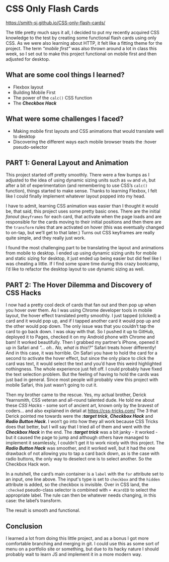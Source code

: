 # CSS Only Flash Cards

https://smith-sj.github.io/CSS-only-flash-cards/

The title pretty much says it all, I decided to put my recently acquired CSS knowledge to the test by creating some functional flash cards using only CSS. As we were also learning about HTTP, it felt like a fitting theme for the project. The term *“mobile first”* was also thrown around a lot in class this week, so I set out to make this project functional on mobile first and then adjusted for desktop. 

## What are some cool things I learned?

- Flexbox layout
- Building Mobile First
- The power of the `calc()` CSS function
- The ***Checkbox Hack*** 


## What were some challenges I faced?

- Making mobile first layouts and CSS animations that would translate well to desktop
- Discovering the different ways each mobile browser treats the :hover pseudo-selector

## PART 1: General Layout and Animation

This project started off pretty smoothly. There were a few bumps as I adjusted to the idea of using dynamic sizing units such as `vw` and `vh`, but after a bit of experimentation (and remembering to use CSS’s `calc()` function), things started to make sense. Thanks to learning Flexbox, I felt like I could finally implement whatever layout popped into my head.

I have to admit, learning CSS animation was easier than I thought it would be, that said, this project uses some pretty basic ones. There are the initial *fanout* `@keyframes` for each card, that activate when the page loads and are responsible for the cards moving to their initial positions and then there are the `transform` rules that are activated on hover (this was eventually changed to on-tap, but we’ll get to that later.) Turns out CSS keyframes are really quite simple, and they really just work.

I found the most challenging part to be translating the layout and animations from mobile to desktop. I ended up using dynamic sizing units for mobile and static sizing for desktop, it just ended up being easier but did feel like I was cheating a little. If I find some spare time during this crazy bootcamp, I’d like to refactor the desktop layout to use dynamic sizing as well.

## PART 2: The Hover Dilemma and Discovery of CSS Hacks

I now had a pretty cool deck of cards that fan out and then pop up when you hover over them. As I was using Chrome developer tools in mobile layout, the hover effect translated pretty smoothly. I just tapped (clicked) a card and it would pop up, and if I tapped another card it would pop up and the other would pop down. The only issue was that you couldn’t tap the card to go back down. I was okay with that. So I pushed it up to GitHub, deployed it to Pages, checked it on my Android phone with Chrome and bam! It worked beautifully. Then I grabbed my partner’s iPhone, opened it up in Safari and *”… oh.. No, what is this!?”* Safari treats hover differently! And in this case, it was horrible. On Safari you have to hold the card for a second to activate the hover effect, but since the only place to click the card was text, it would select the text and you’d have this weird highlighted nothingness. The whole experience just felt off. I could probably have fixed the text selection problem. But the feeling of having to hold the cards was just bad in general. Since most people will probably view this project with mobile Safari, this just wasn’t going to cut it.

Then my brother came to the rescue. Yes, my actual brother, Derick Yearnsmith,  CSS veteran and all-round talented dude. He told me about these *CSS Hacks* - some sort of ancient art, known only by the bravest of coders... and also explained in detail at https://css-tricks.com/ The 3 that Derick pointed me towards were the ***:target trick***, ***Checkbox Hack*** and ***Radio Button Hack***. I won’t go into how they all work because CSS Tricks does that better, but I will say that I tried all of them and went with the  ***Checkbox Hack*** in the end. The ***:target trick*** was a bit janky - it worked - but it caused the page to jump and although others have managed to implement it seamlessly, I couldn't get it to work nicely with this project. The ***Radio Button Hack*** was smoother, and it worked well, but it had the one drawback of not allowing you to tap a card back down, as is the case with radio buttons, the only way to deselect one is to select another. So the Checkbox Hack won.

In a nutshell, the card’s main container is a `label` with the `for` attribute set to an input, one line above. The input's type is set to `checkbox` and the `hidden` attribute is added, so the checkbox is invisible. Over in CSS land, the `:checked` pseudo-class selector is combined with `+ #cardID` to select the appropriate label. The rule can then be whatever needs changing, in this case: the label’s transform.

The result is smooth and functional.

## Conclusion

I learned a lot from doing this little project, and as a bonus I got more comfortable branching and merging in git. I could use this as some sort of menu on a portfolio site or something, but due to its hacky nature I should probably wait to learn JS and implement it in a more modern way.
